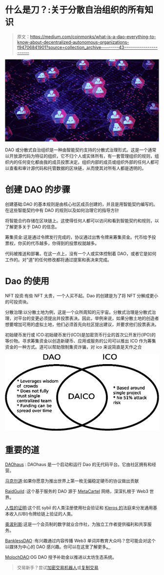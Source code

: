 # 什么是刀？:关于分散自治组织的所有知识

> 原文：<https://medium.com/coinmonks/what-is-a-dao-everything-to-know-about-decentralized-autonomous-organizations-f94706841901?source=collection_archive---------43----------------------->

![](img/ddd1ee771cd7b5f6206de2aea74019e0.png)

DAO 或分散式自治组织是一种由智能契约支持的分散式治理形式。这是一个通常以开放源代码为特征的组织，它不归个人或实体所有，有一套管理组织的规则，组织内的任何变化都由我的成员投票决定。组织内部的成员或组织外部的任何人都可以查看和审计源代码和托管数据的区块链，从而使其对所有人都是透明的。

# 创建 DAO 的步骤

创建基础:DAO 的基本规则是由核心社区成员创建的，并且是用智能契约编写的。在这些智能契约中有 DAO 的规则以及如何治理它的指导方针

将智能合约存储在区块链上。这使得任何人都可以访问和看到智能契约和规则，以了解更多关于 DAO 的信息。

筹集资金:这是通过令牌发行完成的，协议通过出售令牌来筹集资金。代币给予投票权，你买的代币越多，你得到的投票权就越多。

代码被推送和部署。在这一点上，没有一个人或实体控制着 DAO，或者它是如何工作的。对"道"的任何修改都将通过提案和表决来完成。

# Dao 的使用

NFT 投资:有些 NFT 太贵，一个人买不起。Dao 的创建是为了将 NFT 分解成更小的可投资块。

分散治理:以分散土地为例，这是一个众所周知的元宇宙。分散式治理是分散式治理，对平台的变更必须提出并投票表决。因此，举例来说，如果分散土地的创造者想要增加可用的虚拟土地，他们必须首先向社区提出建议，并要求他们投票表决。

初始硬币发行或 ICO:初始硬币发行(ICO)是加密货币行业的首次公开发行(IPO)的等价物。寻求筹集资金以创造新硬币、应用或服务的公司可以推出 ICO 作为筹集资金的一种方式。道可以帮助限制集资诈骗，对 ico 来说简直是天作之合

![](img/07e80d70ddb99f62a264ca922b725b11.png)

# 重要的道

[DAOhaus](https://daohaus.club/) : DAOhaus 是一个启动和运行 Dao 的无代码平台。它由社区拥有和经营。

[马克尔道](https://makerdao.com/en/):如果你愿意为推出世界上第一枚无偏稳定硬币的协议做出贡献

[RaidGuild](https://www.raidguild.org/) :这个基于服务的 DAO 源于 [MetaCartel](https://www.metacartel.org/) 网络，深深扎根于 Web3 世界。

[人性的证明](https://www.proofofhumanity.id/):这个抗 sybil 的人类注册使用社会验证和 [Kleros 的](https://kleros.io/)法庭来分发通用基本收入(UBI)令牌给链上验证的人类。

[奥波利斯](https://opolis.co/):这是一个会员制的数字就业合作社，为独立工作者提供福利和共享服务。

[BanklessDAO](https://www.bankless.community/) :有兴趣通过内容传播 Web3 单词并教育大众吗？您可能会对这个以媒体为中心的 DAO 感兴趣。你可以在这里了解更多[。](/bankless-dao/getting-started-with-bankless-dao-94b0b60e052e)

[MolochDAO](https://www.molochdao.com/):OG DAO 授予补助金以推进以太坊生态系统。

> 交易新手？尝试[加密交易机器人](/coinmonks/crypto-trading-bot-c2ffce8acb2a)或[复制交易](/coinmonks/top-10-crypto-copy-trading-platforms-for-beginners-d0c37c7d698c)